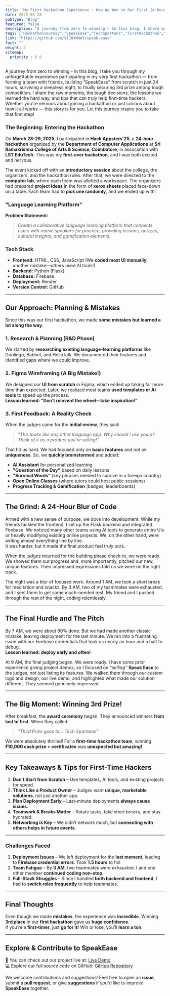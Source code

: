 ```yaml
---
title: "My First Hackathon Experience : How We Won in Our First 24-Hour Hackathon"
date: 2025-03-28
pubtype: "Blog"
featured: false
description: "A journey from zero to winning — In this blog, I share my thrilling first hackathon experience, how our team built “SpeakEase” in 24 hours, the mistakes we made, lessons learned, and how we ended up winning 3rd prize. Perfect read for first-time hackers looking for real insights and motivation!"
tags: ["HackathonJourney","SpeakEase","TechSpartans","FirstHackathon","FromLearnerToMentor","GrowthMindset"]
link: "https://github.com/VIJAYWHAT/speak-ease"
fact: ""
weight: 2
sitemap:
  priority : 0.8
---
```


A journey from zero to winning - In this blog, I take you through my unforgettable experience participating in my very first hackathon — from forming a team with friends, building “SpeakEase” from scratch in just 24 hours, surviving a sleepless night, to finally securing 3rd prize among tough competition. I share the raw moments, the tough decisions, the lessons we learned the hard way, and tips that can truly help first-time hackers. Whether you're nervous about joining a hackathon or just curious about how it all works — this story is for you. Let this journey inspire you to take that first step! 

### **The Beginning: Entering the Hackathon**

On **March 28-29, 2025**, I participated in **Hack Appsters'25**, a **24-hour hackathon** organized by the **Department of Computer Applications** at **Sri Ramakrishna College of Arts & Science, Coimbatore**, in association with **LST EduTech**. This was my **first-ever hackathon**, and I was both excited and nervous.

The event kicked off with an **introductory session** about the college, the organizers, and the hackathon rules. After that, we were directed to the **computer lab**, where each team was allotted a workspace. The organizers had prepared **project ideas** in the form of **xerox sheets** placed face-down on a table. Each team had to **pick one randomly**, and we ended up with:

### **"Language Learning Platform"**

**Problem Statement:**

> *Create a collaborative language learning platform that connects users with native speakers for practice, providing lessons, quizzes, cultural insights, and gamification elements.*

### **Tech Stack**

- **Frontend:** HTML, CSS, JavaScript (We **coded most UI manually**, another mistake—others used AI tools!)
- **Backend:** Python (Flask)
- **Database:** Firebase
- **Deployment:** Render
- **Version Control:** GitHub

---

## **Our Approach: Planning & Mistakes**

Since this was our first hackathon, we made **some mistakes but learned a lot along the way**.

### **1. Research & Planning (R&D Phase)**

We started by **researching existing language-learning platforms** like Duolingo, Babbel, and HelloTalk. We documented their features and identified gaps where we could improve.

### **2. Figma Wireframing (A Big Mistake!)**

We designed our **UI from scratch** in Figma, which ended up taking far more time than expected. Later, we realized most teams **used templates or AI tools** to speed up the process.  
**Lesson learned: "Don’t reinvent the wheel—take inspiration!"**

### **3. First Feedback: A Reality Check**

When the judges came for the **initial review**, they said:

> _"This looks like any other language app. Why should I use yours? Think of it as a product you’re selling!"_

That hit us hard. We had focused only on **basic features** and not on **uniqueness**. So, we **quickly brainstormed** and added:

- **AI Assistant** for personalized learning
- **"Question of the Day"** based on daily lessons
- **"Survival Words"** (key phrases needed to survive in a foreign country)
- **Open Online Classes** (where tutors could host public sessions)
- **Progress Tracking & Gamification** (badges, leaderboards)

---

## **The Grind: A 24-Hour Blur of Code**

Armed with a new sense of purpose, we dove into development. While my friends tackled the frontend, I set up the Flask backend and integrated Firebase. We noticed many other teams using AI tools to generate entire UIs or heavily modifying existing online projects. We, on the other hand, were writing almost everything line by line.  
It was harder, but it made the final product feel truly ours.

When the judges returned for the building phase check-in, we were ready. We showed them our progress and, more importantly, pitched our new, unique features. Their impressed expressions told us we were on the right track.

The night was a blur of focused work. Around 1 AM, we took a short break for meditation and snacks. By 3 AM, two of my teammates were exhausted, and I sent them to get some much-needed rest. My friend and I pushed through the rest of the night, coding relentlessly.

---

## **The Final Hurdle and The Pitch**

By 7 AM, we were about 90% done. But we had made another classic mistake: leaving deployment for the last minute. We ran into a frustrating issue with our Firebase credentials that took us nearly an hour and a half to debug.  
**Lesson learned: deploy early and often!**

At 9 AM, the final judging began. We were ready. I have some prior experience giving project demos, so I focused on _"selling"_ **Speak Ease** to the judges, not just listing its features. We walked them through our custom logo and design, our live demo, and highlighted what made our solution different. They seemed genuinely impressed.

---

## **The Big Moment: Winning 3rd Prize!**

After breakfast, the **award ceremony** began. They announced winners **from last to first**. When they called:

> _"Third Prize goes to… Tech Spartans!"_

We were absolutely thrilled! For a **first-time hackathon team**, winning **₹10,000 cash prize + certificates** was **unexpected but amazing!**

---

## **Key Takeaways & Tips for First-Time Hackers**

1. **Don’t Start from Scratch** – Use templates, AI tools, and existing projects for speed.
2. **Think Like a Product Owner** – Judges want **unique, marketable solutions**, not just another app.
3. **Plan Deployment Early** – Last-minute deployments **always cause issues**.
4. **Teamwork & Breaks Matter** – Rotate tasks, take short breaks, and stay hydrated.
5. **Networking is Key** – We didn’t network much, but **connecting with others helps in future events**.

---

### **Challenges Faced**

1. **Deployment Issues** – We left deployment for the **last moment**, leading to **Firebase credential errors**. Took **1.5 hours** to fix!
2. **Team Fatigue** – By **3 AM**, two teammates were exhausted. I and one other member **continued coding non-stop**.
3. **Full-Stack Struggles** – Since I handled **both backend and frontend**, I had to **switch roles frequently** to help teammates.

---

## **Final Thoughts**

Even though we made **mistakes**, the experience was **incredible**. Winning **3rd place** in our **first hackathon** gave us **huge confidence**.  
If you’re a **first-timer**, just **go for it!** Win or lose, you’ll **learn a ton**.

---

## **Explore & Contribute to SpeakEase**

🔗 You can check out our project live at: [Live Demo](https://speak-ease.onrender.com/)  
💻 Explore our full source code on GitHub: [GitHub Repository](https://github.com/VIJAYWHAT/speak-ease)

We welcome contributions and suggestions! 
Feel free to open an **issue**, submit a **pull request**, or give **suggestions** if you'd like to improve **SpeakEase** together.

